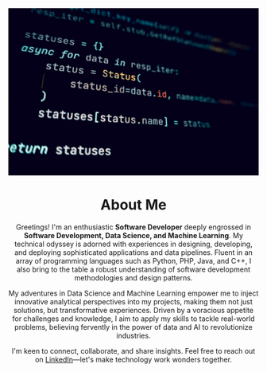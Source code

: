 <div align="center">
    <img src="code.jpg" alt="Creative Coding">
    <h1>About Me</h1>
    <p>
        Greetings! I'm an enthusiastic <strong>Software Developer</strong> deeply engrossed in <strong>Software Development, Data Science, and Machine Learning</strong>. My technical odyssey is adorned with experiences in designing, developing, and deploying sophisticated applications and data pipelines. Fluent in an array of programming languages such as Python, PHP, Java, and C++, I also bring to the table a robust understanding of software development methodologies and design patterns.
    </p>
    <p>
        My adventures in Data Science and Machine Learning empower me to inject innovative analytical perspectives into my projects, making them not just solutions, but transformative experiences. Driven by a voracious appetite for challenges and knowledge, I aim to apply my skills to tackle real-world problems, believing fervently in the power of data and AI to revolutionize industries.
    </p>
    <p>
        I'm keen to connect, collaborate, and share insights. Feel free to reach out on <a href="https://www.linkedin.com/in/agere-joseph-461743197/">LinkedIn</a>—let's make technology work wonders together.
    </p>
    
</div>



[website]: https://www.linkedin.com/in/agere-joseph-461743197/

